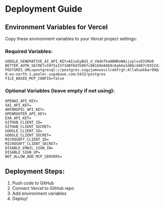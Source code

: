 # Deployment Guide

## Environment Variables for Vercel

Copy these environment variables to your Vercel project settings:

### Required Variables:
```
GOOGLE_GENERATIVE_AI_API_KEY=AIzaSyBU3_d_VA4kTka8BNRoNAijzplxvO31Mo0
BETTER_AUTH_SECRET=59f5a15f3d0f6d7b96fc081b9e84b9c6ab6a1d06cd407c9352420e15c9ae4180
POSTGRES_URL=postgresql://postgres.sugzjwmvwxvilcebfrgt:Allahuakbar99@aws-0-eu-north-1.pooler.supabase.com:5432/postgres
FILE_BASED_MCP_CONFIG=false
```

### Optional Variables (leave empty if not using):
```
OPENAI_API_KEY=
XAI_API_KEY=
ANTHROPIC_API_KEY=
OPENROUTER_API_KEY=
EXA_API_KEY=
GITHUB_CLIENT_ID=
GITHUB_CLIENT_SECRET=
GOOGLE_CLIENT_ID=
GOOGLE_CLIENT_SECRET=
MICROSOFT_CLIENT_ID=
MICROSOFT_CLIENT_SECRET=
DISABLE_EMAIL_SIGN_IN=
DISABLE_SIGN_UP=
NOT_ALLOW_ADD_MCP_SERVERS=
```

## Deployment Steps:
1. Push code to GitHub
2. Connect Vercel to GitHub repo
3. Add environment variables
4. Deploy!